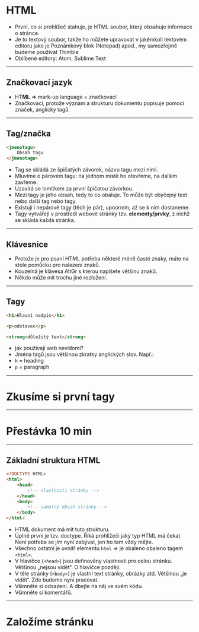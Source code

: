<!-- .slide: data-state="c-slide-inter" -->

# HTML

>>>
* První, co si prohlížeč stahuje, je HTML soubor, který obsahuje informace o stránce.
* Je to textový soubor, takže ho můžete upravovat v jakémkoli textovém editoru jako je Poznámkový blok (Notepad) apod., my samozřejmě budeme používat Thimble
* Oblíbené editory: Atom, Sublime Text

---

## Značkovací jazyk

>>>
* HT**ML** => mark-up language = značkovací
* Značkovací, protože význam a strukturu dokumentu popisuje pomocí značek, anglicky tagů.

---

## Tag/značka
```html
<jmenotagu>
	Obsah tagu
</jmenotagu>
```
<!-- .element: class="c-text-xl stretch" contenteditable="true" -->

>>>
* Tag se skládá ze špičatých závorek, názvu tagu mezi nimi.
* Mluvíme o párovém tagu: na jednom místě ho otevřeme, na dalším zavřeme.
* Uzavírá se lomítkem za první špičatou závorkou.
* Mezi tagy je jeho obsah, tedy to co obaluje. To může být obyčejný text nebo další tag nebo tagy.
* Existují i nepárové tagy (těch je pár), upoorním, až se k nim dostaneme.
* Tagy vytvářejí v prostředí webové stránky tzv. **elementy/prvky**, z nichž se skládá každá stránka.

---

## Klávesnice <!-- .element: class="c-sr-only" -->

<!-- .slide: data-background="img/keyboard-cs-html.svg" -->

>>>
* Protože je pro psaní HTML potřeba některé méně časté znaky, máte na stole pomůcku pro nalezení znaků.
* Kouzelná je klávesa AltGr s kterou napíšete většinu znaků.
* Někdo může mít trochu jiné rozložení.

---

## Tagy

```html
<h1>Hlavní nadpis</h1>

<p>odstavec</p>

<strong>důležitý text</strong>

```
<!-- .element: class="c-text-md stretch" contenteditable="true" -->

>>>
* jak používají web nevidomí?
* Jména tagů jsou většinou zkratky anglických slov. Např.:
 * `h` = heading
 * `p` = paragraph

---

<!-- .slide: data-state="c-slide-task" -->

# Zkusíme si první tagy

---

<!-- .slide: data-state="c-slide-break" -->

# Přestávka 10 min

---

## Základní struktura HTML

```html
<!DOCTYPE HTML>
<html>
	<head>
		<!-- vlastnosti stránky -->
	</head>
	<body>
		<!-- samotný obsah stránky -->
	</body>
</html>
```
<!-- .element: class="c-text-md stretch" contenteditable="true" -->

>>>
* HTML dokument má mít tuto strukturu.
* Úplně první je tzv. doctype. Říká prohlížeči jaký typ HTML má čekat. Není potřeba se jím nyní zabývat, jen ho tam vždy mějte.
* Všechno ostatní je uvnitř elementu `html` => je obaleno obaleno tagem `<html>`.
* V hlavičce (`<head>`) jsou definovány vlastnosti pro celou stránku. Většinou „nejsou vidět“. O hlavičce později.
* V těle stránky (`<body>`) je vlastní text stránky, obrázky atd. Většinou „je vidět“. Zde budeme nyní pracovat.
* Všimněte si odsazení. A dbejte na něj ve svém kódu.
* Všimněte si komentářů.

---

<!-- .slide: data-state="c-slide-task" -->

# Založíme stránku
